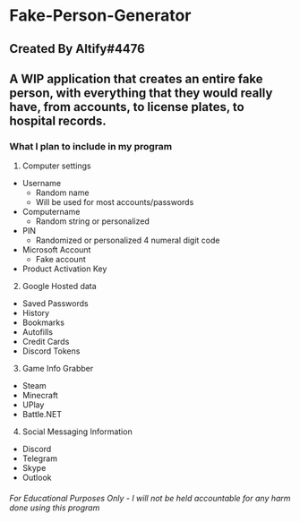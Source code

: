 # Fake-Person-Generator

## Created By Altify#4476

## A WIP application that creates an entire fake person, with everything that they would really have, from accounts, to license plates, to hospital records.

### What I plan to include in my program
1. Computer settings
  - Username
    - Random name
    - Will be used for most accounts/passwords
  - Computername
    - Random string or personalized
  - PIN
    - Randomized or personalized 4 numeral digit code
  - Microsoft Account
    - Fake account
  - Product Activation Key
2. Google Hosted data
  - Saved Passwords
  - History
  - Bookmarks
  - Autofills
  - Credit Cards
  - Discord Tokens
3. Game Info Grabber
  - Steam
  - Minecraft
  - UPlay
  - Battle.NET
4. Social Messaging Information
  - Discord
  - Telegram
  - Skype
  - Outlook
###### For Educational Purposes Only - I will not be held accountable for any harm done using this program
